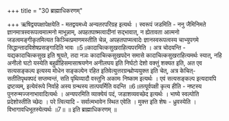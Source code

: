 +++
title = "30 ब्राह्माधिकरणम्"

+++
ऋषिद्वयपक्षापेक्षयेति - मतद्वयमध्ये अन्यतरपरिग्रह इत्यर्थः । स्वरूपं जडमिति - ननु जैमिनिमते ज्ञानमात्रस्वरूपत्वमात्मनो माभून्नाम्, अपहतपाष्मत्वादीनां सद्भावात्, न ह्येतावता आत्मनो जडत्वमङ्गीकृतमित्यत किञ्चित्प्रमाणमस्तीति चेन्न, अपहतपाप्मत्वादेः ज्ञानस्वरूपत्वस्य चाभ्युपगमे सिद्धान्तादविशेषप्रसङ्गादिति भावः ॥5॥कादाचित्कसुखराहित्यपरमिति । अत्र चोदयन्ति - यद्यकादाचित्कसुख इति श्रूयते, तदा नञः कादाचित्कसुखपदेन समासे कादाचित्कसुखराहित्यमर्थः स्यात्, नहि अनीलो घटो यस्येति बहुव्रीहिसमासाश्रयणेन अनीलघय इति निर्घटो देशो वक्त्तुं शक्यत इति, अत एव सत्यसङ्कल्प इत्यस्य मोधेन सङ्कल्पेन रहित इतिवेत्युत्तरग्रन्थ्रोप्ययुक्त्त इति चेत्, अत्र केचित्- सतीतिपृथक्पदं सप्तम्वन्तं, सति पृथिव्यादौ वस्तुनि अकामः निष्काम इत्यर्थः । एवं सत्यसङ्कल्प इत्यदावपि द्रष्टव्यम्, इत्येवंरूपे निर्वाहे अस्य ग्रन्थस्य तात्पयर्मिति वदन्ति ॥6॥तत्पूर्वपक्षी कृत्य हीति - नष्टस्य पुनरुन्मज्जनाभावादित्यर्थः । अन्यपरमिति व्याक्येयं पदं, जडाशव्यवच्छेद इत्यर्थः । भाष्ये स्वल्पोति प्रदेशोस्तीति च्छेदः । परे त्वित्यादि - सर्वात्मभावेन स्थित एवेति । मुक्त्त इति शेषः - ध्रुवस्येति । विभागावधिभूतस्येत्यर्थः ॥7॥ ॥ इति ब्राह्माधिकरणम् ॥
